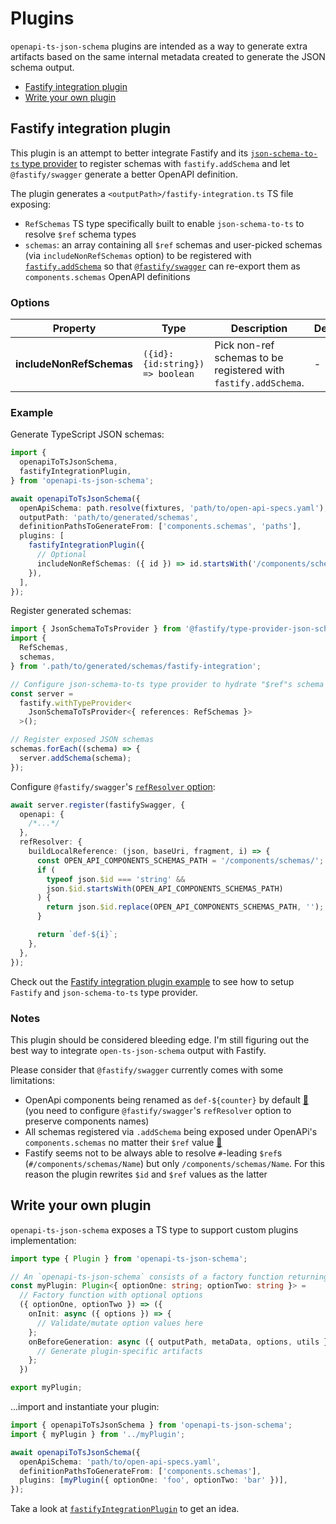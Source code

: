 # Plugins

`openapi-ts-json-schema` plugins are intended as a way to generate extra artifacts based on the same internal metadata created to generate the JSON schema output.

- [Fastify integration plugin](#fastify-integration-plugin)
- [Write your own plugin](#write-your-own-plugin)

## Fastify integration plugin

This plugin is an attempt to better integrate Fastify and its [`json-schema-to-ts` type provider](https://github.com/fastify/fastify-type-provider-json-schema-to-ts) to register schemas with `fastify.addSchema` and let `@fastify/swagger` generate a better OpenAPI definition.

The plugin generates a `<outputPath>/fastify-integration.ts` TS file exposing:

- `RefSchemas` TS type specifically built to enable `json-schema-to-ts` to resolve `$ref` schema types
- `schemas`: an array containing all `$ref` schemas and user-picked schemas (via `includeNonRefSchemas` option) to be registered with [`fastify.addSchema`](https://fastify.dev/docs/latest/Reference/Server/#addschema) so that [`@fastify/swagger`](https://github.com/fastify/fastify-swagger) can re-export them as `components.schemas` OpenAPI definitions

### Options

| Property                 | Type                             | Description                                                     | Default |
| ------------------------ | -------------------------------- | --------------------------------------------------------------- | ------- |
| **includeNonRefSchemas** | `({id}: {id:string}) => boolean` | Pick non-ref schemas to be registered with `fastify.addSchema`. | -       |

### Example

Generate TypeScript JSON schemas:

```ts
import {
  openapiToTsJsonSchema,
  fastifyIntegrationPlugin,
} from 'openapi-ts-json-schema';

await openapiToTsJsonSchema({
  openApiSchema: path.resolve(fixtures, 'path/to/open-api-specs.yaml'),
  outputPath: 'path/to/generated/schemas',
  definitionPathsToGenerateFrom: ['components.schemas', 'paths'],
  plugins: [
    fastifyIntegrationPlugin({
      // Optional
      includeNonRefSchemas: ({ id }) => id.startsWith('/components/schemas'),
    }),
  ],
});
```

Register generated schemas:

```ts
import { JsonSchemaToTsProvider } from '@fastify/type-provider-json-schema-to-ts';
import {
  RefSchemas,
  schemas,
} from '.path/to/generated/schemas/fastify-integration';

// Configure json-schema-to-ts type provider to hydrate "$ref"s schema types
const server =
  fastify.withTypeProvider<
    JsonSchemaToTsProvider<{ references: RefSchemas }>
  >();

// Register exposed JSON schemas
schemas.forEach((schema) => {
  server.addSchema(schema);
});
```

Configure `@fastify/swagger`'s [`refResolver` option](https://github.com/fastify/fastify-swagger/tree/v8.10.1#managing-your-refs):

```ts
await server.register(fastifySwagger, {
  openapi: {
    /*...*/
  },
  refResolver: {
    buildLocalReference: (json, baseUri, fragment, i) => {
      const OPEN_API_COMPONENTS_SCHEMAS_PATH = '/components/schemas/';
      if (
        typeof json.$id === 'string' &&
        json.$id.startsWith(OPEN_API_COMPONENTS_SCHEMAS_PATH)
      ) {
        return json.$id.replace(OPEN_API_COMPONENTS_SCHEMAS_PATH, '');
      }

      return `def-${i}`;
    },
  },
});
```

Check out the [Fastify integration plugin example](../examples/fastify-integration-plugin/) to see how to setup `Fastify` and `json-schema-to-ts` type provider.

### Notes

This plugin should be considered bleeding edge. I'm still figuring out the best way to integrate `open-ts-json-schema` output with Fastify.

Please consider that `@fastify/swagger` currently comes with some limitations:

- OpenApi components being renamed as `def-${counter}` by default [🔗](https://github.com/fastify/fastify-swagger/tree/v8.10.1#managing-your-refs) (you need to configure `@fastify/swagger`'s `refResolver` option to preserve components names)
- All schemas registered via `.addSchema` being exposed under OpenAPi's `components.schemas` no matter their `$ref` value [🔗](https://github.com/fastify/fastify-swagger/blob/22d1e7c4f8cf63b0134047cdc272391d4bef3ec4/lib/spec/openapi/index.js#L23)
- Fastify seems not to be always able to resolve `#`-leading `$ref`s (`#/components/schemas/Name`) but only `/components/schemas/Name`. For this reason the plugin rewrites `$id` and `$ref` values as the latter

## Write your own plugin

`openapi-ts-json-schema` exposes a TS type to support custom plugins implementation:

```ts
import type { Plugin } from 'openapi-ts-json-schema';

// An `openapi-ts-json-schema` consists of a factory function returning an async function
const myPlugin: Plugin<{ optionOne: string; optionTwo: string }> =
  // Factory function with optional options
  ({ optionOne, optionTwo }) => ({
    onInit: async ({ options }) => {
      // Validate/mutate option values here
    };
    onBeforeGeneration: async ({ outputPath, metaData, options, utils }) => {
      // Generate plugin-specific artifacts
    };
  })

export myPlugin;
```

...import and instantiate your plugin:

```ts
import { openapiToTsJsonSchema } from 'openapi-ts-json-schema';
import { myPlugin } from '../myPlugin';

await openapiToTsJsonSchema({
  openApiSchema: 'path/to/open-api-specs.yaml',
  definitionPathsToGenerateFrom: ['components.schemas'],
  plugins: [myPlugin({ optionOne: 'foo', optionTwo: 'bar' })],
});
```

Take a look at [`fastifyIntegrationPlugin`](../src/plugins/fastifyIntegrationPlugin.ts) to get an idea.
